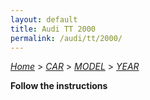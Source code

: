 ```yaml
---
layout: default
title: Audi TT 2000
permalink: /audi/tt/2000/
---
```

[*Home*](/) > [*CAR*](/car/) > [*MODEL*](/car/model/) > [*YEAR*](/car/model/year/)

**Follow the instructions**